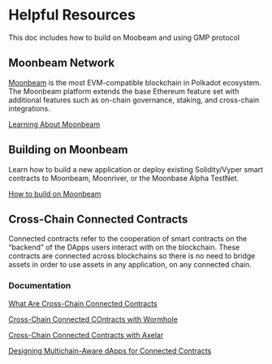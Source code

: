 # Helpful Resources

This doc includes how to build on Moobeam and using GMP protocol

## Moonbeam Network

[Moonbeam](https://moonbeam.network) is the most EVM-compatible blockchain in Polkadot ecosystem. The Moonbeam platform extends the base Ethereum feature set with additional features such as on-chain governance, staking, and cross-chain integrations.

[Learning About Moonbeam](https://docs.moonbeam.network/learn/)

## Building on Moonbeam

Learn how to build a new application or deploy existing Solidity/Vyper smart contracts to Moonbeam, Moonriver, or the Moonbase Alpha TestNet.

[How to build on Moonbeam](https://docs.moonbeam.network/builders/)

## Cross-Chain Connected Contracts

Connected contracts refer to the cooperation of smart contracts on the “backend” of the DApps users interact with on the blockchain. These contracts are connected across blockchains so there is no need to bridge assets in order to use assets in any application, on any connected chain.

### Documentation
[What Are Cross-Chain Connected Contracts](https://moonbeam.network/blog/cross-chain-smart-contracts/)

[Cross-Chain Connected COntracts with Wormhole](https://moonbeam.network/blog/connected-contracts-wormhole/)

[Cross-Chain Connected Contracts with Axelar](https://moonbeam.network/blog/connected-contracts-axelar/)

[Designing Multichain-Aware dApps for Connected Contracts](https://moonbeam.network/blog/multichain-connected-contracts-dapps/)
